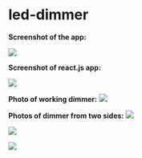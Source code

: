 # led-dimmer

**Screenshot of the app:**

![](images/app%20screenshot.png)

**Screenshot of react.js app:**

![](images/react-app-screenshot.png)

**Photo of working dimmer:**
![](images/result.jpg)


**Photos of dimmer from two sides:**
![](images/switch1.jpg)

![](images/switch2.jpg)

![](images/switch3.jpg)
